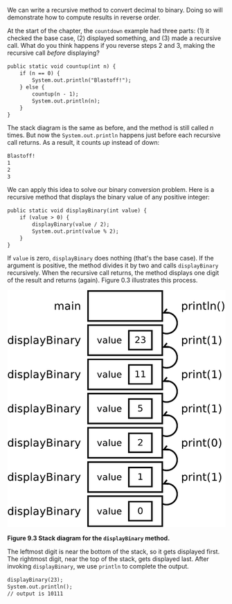 We can write a recursive method to convert decimal to binary.
Doing so will demonstrate how to compute results in reverse order.

At the start of the chapter, the `countdown` example had three parts: (1) it checked the base case, (2) displayed something, and (3) made a recursive call.
What do you think happens if you reverse steps 2 and 3, making the recursive call *before* displaying?

```code
public static void countup(int n) {
    if (n == 0) {
        System.out.println("Blastoff!");
    } else {
        countup(n - 1);
        System.out.println(n);
    }
}
```

The stack diagram is the same as before, and the method is still called $n$ times.
But now the `System.out.println` happens just before each recursive call returns.
As a result, it counts *up* instead of down:

```code
Blastoff!
1
2
3
```

We can apply this idea to solve our binary conversion problem.
Here is a recursive method that displays the binary value of any positive integer:

```code
public static void displayBinary(int value) {
    if (value > 0) {
        displayBinary(value / 2);
        System.out.print(value % 2);
    }
}
```

If `value` is zero, `displayBinary` does nothing (that's the base case).
If the argument is positive, the method divides it by two and calls `displayBinary` recursively.
When the recursive call returns, the method displays one digit of the result and returns (again).
Figure 0.3 illustrates this process.


![Figure 9.3 Stack diagram for the `displayBinary` method.](figs/stack4.jpg)

**Figure 9.3 Stack diagram for the `displayBinary` method.**

The leftmost digit is near the bottom of the stack, so it gets displayed first.
The rightmost digit, near the top of the stack, gets displayed last.
After invoking `displayBinary`, we use `println` to complete the output.

```code
displayBinary(23);
System.out.println();
// output is 10111
```